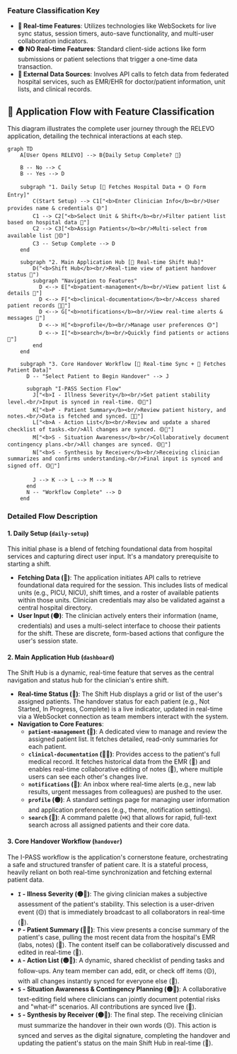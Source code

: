 ### **Feature Classification Key**

  - **🔴 Real-time Features**: Utilizes technologies like WebSockets for live sync status, session timers, auto-save functionality, and multi-user collaboration indicators.
  - **🟡 NO Real-time Features**: Standard client-side actions like form submissions or patient selections that trigger a one-time data transaction.
  - **🔵 External Data Sources**: Involves API calls to fetch data from federated hospital services, such as EMR/EHR for doctor/patient information, unit lists, and clinical records.

## 🎯 Application Flow with Feature Classification

This diagram illustrates the complete user journey through the RELEVO application, detailing the technical interactions at each step.

```mermaid
graph TD
    A[User Opens RELEVO] --> B{Daily Setup Complete? 🔵}
    
    B -- No --> C
    B -- Yes --> D

    subgraph "1. Daily Setup [🔵 Fetches Hospital Data + 🟡 Form Entry]"
        C(Start Setup) --> C1["<b>Enter Clinician Info</b><br/>User provides name & credentials 🟡"]
        C1 --> C2["<b>Select Unit & Shift</b><br/>Filter patient list based on hospital data 🔵"]
        C2 --> C3["<b>Assign Patients</b><br/>Multi-select from available list 🔵🟡"]
        C3 -- Setup Complete --> D
    end
    
    subgraph "2. Main Application Hub [🔴 Real-time Shift Hub]"
        D("<b>Shift Hub</b><br/>Real-time view of patient handover status 🔴")
        subgraph "Navigation to Features"
          D <--> E["<b>patient-management</b><br/>View patient list & details 🔵"]
          D <--> F["<b>clinical-documentation</b><br/>Access shared patient records 🔵🔴"]
          D <--> G["<b>notifications</b><br/>View real-time alerts & messages 🔴"]
          D <--> H["<b>profile</b><br/>Manage user preferences 🟡"]
          D <--> I["<b>search</b><br/>Quickly find patients or actions 🔵"]
        end
    end
    
    subgraph "3. Core Handover Workflow [🔴 Real-time Sync + 🔵 Fetches Patient Data]"
      D -- "Select Patient to Begin Handover" --> J
      
      subgraph "I-PASS Section Flow"
        J["<b>I - Illness Severity</b><br/>Set patient stability level.<br/>Input is synced in real-time. 🟡🔴"]
        K["<b>P - Patient Summary</b><br/>Review patient history, and notes.<br/>Data is fetched and synced. 🔵🔴"]
        L["<b>A - Action List</b><br/>Review and update a shared checklist of tasks.<br/>All changes are synced. 🟡🔴"]
        M["<b>S - Situation Awareness</b><br/>Collaboratively document contingency plans.<br/>All changes are synced. 🟡🔴"]
        N["<b>S - Synthesis by Receiver</b><br/>Receiving clinician summarizes and confirms understanding.<br/>Final input is synced and signed off. 🟡🔴"]

        J --> K --> L --> M --> N
      end
      N -- "Workflow Complete" --> D
    end
```

### Detailed Flow Description

#### 1\. Daily Setup (`daily-setup`)

This initial phase is a blend of fetching foundational data from hospital services and capturing direct user input. It's a mandatory prerequisite to starting a shift.

  - **Fetching Data (🔵)**: The application initiates API calls to retrieve foundational data required for the session. This includes lists of medical units (e.g., PICU, NICU), shift times, and a roster of available patients within those units. Clinician credentials may also be validated against a central hospital directory.
  - **User Input (🟡)**: The clinician actively enters their information (name, credentials) and uses a multi-select interface to choose their patients for the shift. These are discrete, form-based actions that configure the user's session state.

#### 2\. Main Application Hub (`dashboard`)

The Shift Hub is a dynamic, real-time feature that serves as the central navigation and status hub for the clinician's entire shift.

  - **Real-time Status (🔴)**: The Shift Hub displays a grid or list of the user's assigned patients. The handover status for each patient (e.g., Not Started, In Progress, Complete) is a live indicator, updated in real-time via a WebSocket connection as team members interact with the system.
  - **Navigation to Core Features**:
      - **`patient-management` (🔵)**: A dedicated view to manage and review the assigned patient list. It fetches detailed, read-only summaries for each patient.
      - **`clinical-documentation` (🔵🔴)**: Provides access to the patient's full medical record. It fetches historical data from the EMR (🔵) and enables real-time collaborative editing of notes (🔴), where multiple users can see each other's changes live.
      - **`notifications` (🔴)**: An inbox where real-time alerts (e.g., new lab results, urgent messages from colleagues) are pushed to the user.
      - **`profile` (🟡)**: A standard settings page for managing user information and application preferences (e.g., theme, notification settings).
      - **`search` (🔵)**: A command palette (`⌘K`) that allows for rapid, full-text search across all assigned patients and their core data.

#### 3\. Core Handover Workflow (`handover`)

The I-PASS workflow is the application's cornerstone feature, orchestrating a safe and structured transfer of patient care. It is a stateful process, heavily reliant on both real-time synchronization and fetching external patient data.

  - **`I` - Illness Severity (🟡🔴)**: The giving clinician makes a subjective assessment of the patient's stability. This selection is a user-driven event (🟡) that is immediately broadcast to all collaborators in real-time (🔴).
  - **`P` - Patient Summary (🔵🔴)**: This view presents a concise summary of the patient's case, pulling the most recent data from the hospital's EMR (labs, notes) (🔵). The content itself can be collaboratively discussed and edited in real-time (🔴).
  - **`A` - Action List (🟡🔴)**: A dynamic, shared checklist of pending tasks and follow-ups. Any team member can add, edit, or check off items (🟡), with all changes instantly synced for everyone else (🔴).
  - **`S` - Situation Awareness & Contingency Planning (🟡🔴)**: A collaborative text-editing field where clinicians can jointly document potential risks and "what-if" scenarios. All contributions are synced live (🔴).
  - **`S` - Synthesis by Receiver (🟡🔴)**: The final step. The receiving clinician must summarize the handover in their own words (🟡). This action is synced and serves as the digital signature, completing the handover and updating the patient's status on the main Shift Hub in real-time (🔴).